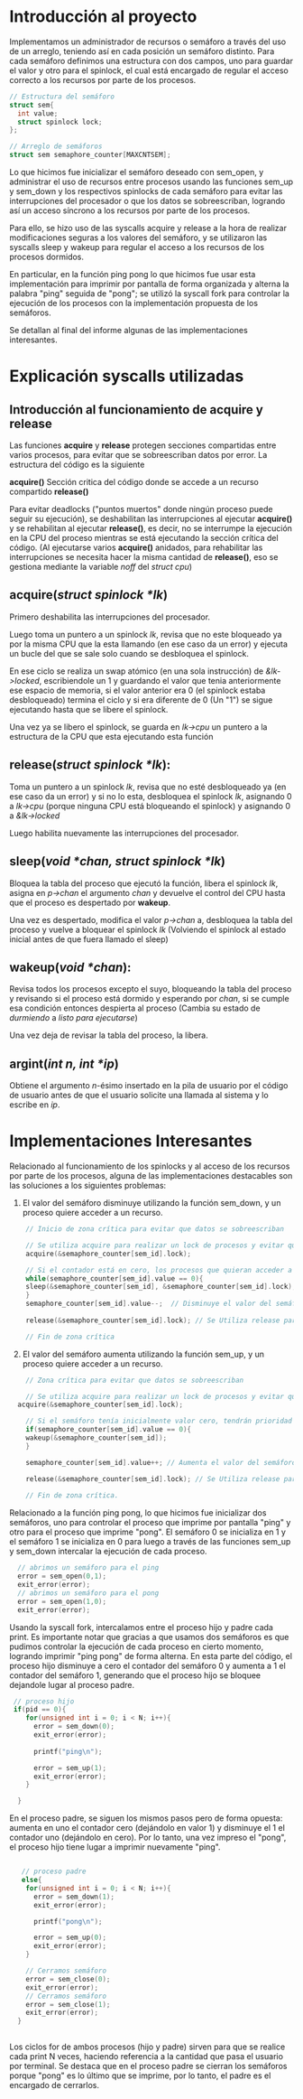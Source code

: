 # Introducción al proyecto
Implementamos un administrador de recursos o semáforo a través del uso de un arreglo, teniendo así en cada posición un semáforo distinto. Para cada semáforo definimos una estructura con dos campos, uno para guardar el valor y otro para el spinlock, el cual está encargado de regular el acceso correcto a los recursos por parte de los procesos.

```c
// Estructura del semáforo
struct sem{
  int value;
  struct spinlock lock;
}; 

// Arreglo de semáforos
struct sem semaphore_counter[MAXCNTSEM];
```

Lo que hicimos fue inicializar el semáforo deseado con sem_open, y administrar el uso de recursos entre procesos usando las funciones sem_up y sem_down y los respectivos spinlocks de cada semáforo para evitar las interrupciones del procesador o que los datos se sobreescriban, logrando así un acceso síncrono a los recursos por parte de los procesos. 

Para ello, se hizo uso de las syscalls acquire y release a la hora de realizar modificaciones seguras a los valores del semáforo, y se utilizaron las syscalls sleep y wakeup para regular el acceso a los recursos de los procesos dormidos.

En particular, en la función ping pong lo que hicimos fue usar esta implementación para imprimir por pantalla de forma organizada y alterna la palabra "ping" seguida de "pong"; se utilizó la syscall fork para controlar la ejecución de los procesos con la implementación propuesta de los semáforos.

Se detallan al final del informe algunas de las implementaciones interesantes.

# Explicación syscalls utilizadas

## Introducción al funcionamiento de **acquire** y **release**
Las funciones **acquire** y **release** protegen secciones compartidas entre varios procesos, para evitar que se sobreescriban datos por error.
La estructura del código es la siguiente

**acquire()**
Sección critica del código donde se accede a un recurso compartido
**release()**

Para evitar deadlocks ("puntos muertos" donde ningún proceso puede seguir su ejecución), se deshabilitan las interrupciones al ejecutar **acquire()** y se rehabilitan al ejecutar **release()**, es decir, no se interrumpe la ejecución en la CPU del proceso mientras se está ejecutando la sección crítica del código. (Al ejecutarse varios **acquire()** anidados, para rehabilitar las interrupciones se necesita hacer la misma cantidad de **release()**, eso se gestiona mediante la variable *noff* del *struct cpu*)


## acquire(*struct spinlock \*lk*)
Primero deshabilita las interrupciones del procesador.

Luego toma un puntero a un spinlock *lk*, revisa que no este bloqueado ya por la misma CPU que la esta llamando (en ese caso da un error) y ejecuta un bucle del que se sale solo cuando se desbloquea el spinlock. 

En ese ciclo se realiza un swap atómico (en una sola instrucción) de *&lk->locked*, escribiendole un 1 y guardando el valor que tenia anteriormente ese espacio de memoria, si el valor anterior era 0 (el spinlock estaba desbloqueado) termina el ciclo y si era diferente de 0 (Un "1") se sigue ejecutando hasta que se libere el spinlock.

Una vez ya se libero el spinlock, se guarda en *lk->cpu* un puntero a la estructura de la CPU que esta ejecutando esta función

## release(*struct spinlock \*lk*): 
Toma un puntero a un spinlock *lk*, revisa que no esté desbloqueado ya (en ese caso da un error) y si no lo esta, desbloquea el spinlock *lk*, asignando 0 a *lk->cpu* (porque ninguna CPU está bloqueando el spinlock) y asignando 0 a *&lk->locked*

Luego habilita nuevamente las interrupciones del procesador.

## sleep(*void \*chan, struct spinlock \*lk*)
Bloquea la tabla del proceso que ejecutó la función, libera el spinlock *lk*, asigna en *p->chan* el argumento  *chan* y devuelve el control del CPU hasta que el proceso es despertado por **wakeup**.

Una vez es despertado, modifica el valor *p->chan* a, desbloquea la tabla del proceso y vuelve a bloquear el spinlock *lk* (Volviendo el spinlock al estado inicial antes de que fuera llamado el sleep)

## wakeup(*void \*chan*): 
Revisa todos los procesos excepto el suyo, bloqueando la tabla del proceso y revisando si el proceso está dormido y esperando por *chan*, si se cumple esa condición entonces despierta al proceso (Cambia su estado de *durmiendo* a *listo para ejecutarse*)

Una vez deja de revisar la tabla del proceso, la libera.

## argint(*int n, int \*ip*)
Obtiene el argumento *n*-ésimo insertado en la pila de usuario por el código de usuario antes de que el usuario solicite una llamada al sistema y lo escribe en *ip*.
# Implementaciones Interesantes
Relacionado al funcionamiento de los spinlocks y al acceso de los recursos por parte de los procesos, alguna de las implementaciones destacables son las soluciones a los siguientes problemas:

1. El valor del semáforo disminuye utilizando la función sem_down, y un proceso quiere acceder a un recurso.

```c
	// Inicio de zona crítica para evitar que datos se sobreescriban

	// Se utiliza acquire para realizar un lock de procesos y evitar que el procesador genere una interrupción o se sobreescriban datos.
    acquire(&semaphore_counter[sem_id].lock);

	// Si el contador está en cero, los procesos que quieran acceder a los recursos deberán pasar a estar "dormidos" ya que el contador < 1.
    while(semaphore_counter[sem_id].value == 0){                               
    sleep(&semaphore_counter[sem_id], &semaphore_counter[sem_id].lock); // Duerme aquellos procesos que necesiten el recurso en el caso de que el contador esté en cero. Se despertarán cuando un proceso ejecute sem_up
    }                                                                          
    semaphore_counter[sem_id].value--;  // Disminuye el valor del semáforo en caso de que el contador > 0                                
                                        
    release(&semaphore_counter[sem_id].lock); // Se Utiliza release para liberar el spinlock y vuelve a habilitar las interrupciones del procesador. 

    // Fin de zona crítica
```

2. El valor del semáforo aumenta utilizando la función sem_up, y un proceso quiere acceder a un recurso.

```c
	// Zona crítica para evitar que datos se sobreescriban

	// Se utiliza acquire para realizar un lock de procesos y evitar que el procesador genere una interrupción o se sobreescriban datos.
  acquire(&semaphore_counter[sem_id].lock); 

	// Si el semáforo tenía inicialmente valor cero, tendrán prioridad para acceder los recursos aquellos procesos dormidos. Estos procesos dormidos son "despertados" por la syscall wakeup.
    if(semaphore_counter[sem_id].value == 0){
    wakeup(&semaphore_counter[sem_id]); 
    }

    semaphore_counter[sem_id].value++; // Aumenta el valor del semáforo

    release(&semaphore_counter[sem_id].lock); // Se Utiliza release para liberar el spinlock y vuelve a habilitar las interrupciones del procesador. 
  
    // Fin de zona crítica.
```

Relacionado a la función ping pong, lo que hicimos fue inicializar dos semáforos, uno para controlar el proceso que imprime por pantalla "ping" y otro para el proceso que imprime "pong".
El semáforo 0 se inicializa en 1 y el semáforo 1 se inicializa en 0 para luego a través de las funciones sem_up y sem_down intercalar la ejecución de cada proceso.
```c
  // abrimos un semáforo para el ping
  error = sem_open(0,1);
  exit_error(error);
  // abrimos un semáforo para el pong
  error = sem_open(1,0); 
  exit_error(error);
```
Usando la syscall fork, intercalamos entre el proceso hijo y padre cada print. Es importante notar que gracias a que usamos dos semáforos es que pudimos controlar la ejecución de cada proceso en cierto momento, logrando imprimir "ping pong" de forma alterna.
En esta parte del código, el proceso hijo disminuye a cero el contador del semáforo 0 y aumenta a 1 el contador del semáforo 1, generando que el proceso hijo se bloquee dejandole lugar al proceso padre.
```c
 // proceso hijo
 if(pid == 0){
    for(unsigned int i = 0; i < N; i++){
      error = sem_down(0);
      exit_error(error);
      
      printf("ping\n");

      error = sem_up(1);
      exit_error(error);
    }

  }
```
En el proceso padre, se siguen los mismos pasos pero de forma opuesta: aumenta en uno el contador cero (dejándolo en valor 1) y disminuye el 1 el contador uno (dejándolo en cero). Por lo tanto, una vez impreso el "pong", el proceso hijo tiene lugar a imprimir nuevamente "ping".

```c

   // proceso padre
   else{
    for(unsigned int i = 0; i < N; i++){
      error = sem_down(1);
      exit_error(error);

      printf("pong\n");

      error = sem_up(0);
      exit_error(error);
    }

    // Cerramos semáforo
    error = sem_close(0); 
    exit_error(error);
    // Cerramos semáforo
    error = sem_close(1);
    exit_error(error);
  }
  
```
 
 Los ciclos for de ambos procesos (hijo y padre) sirven para que se realice cada print N veces, haciendo referencia a la cantidad que pasa el usuario por terminal. Se destaca que en el proceso padre se cierran los semáforos porque "pong" es lo último que se imprime, por lo tanto, el padre es el encargado de cerrarlos.